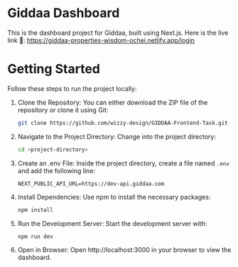 # Giddaa Dashboard

This is the dashboard project for Giddaa, built using Next.js. Here is the live link 🚀: https://giddaa-properties-wisdom-ochei.netlify.app/login

# Getting Started
Follow these steps to run the project locally:

1. Clone the Repository:
   You can either download the ZIP file of the repository or clone it using Git:
   ```bash
   git clone https://github.com/wizzy-design/GIDDAA-Frontend-Task.git
   ```

2. Navigate to the Project Directory:
   Change into the project directory:
   ```bash
   cd <project-directory>
   ```

3. Create an .env File:
   Inside the project directory, create a file named `.env` and add the following line:
   ```
   NEXT_PUBLIC_API_URL=https://dev-api.giddaa.com
   ```

4. Install Dependencies:
   Use npm to install the necessary packages:
   ```bash
   npm install
   ```

5. Run the Development Server:
   Start the development server with:
   ```bash
   npm run dev
   ```

6. Open in Browser:
   Open http://localhost:3000 in your browser to view the dashboard.

